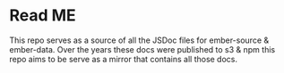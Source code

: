 # Read ME

This repo serves as a source of all the JSDoc files for ember-source & ember-data. Over the years these docs were published to s3 & npm this repo aims to be serve as a mirror that contains all those docs.
